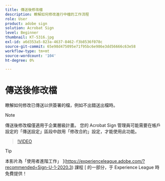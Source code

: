 ```yaml
---
title: 傳送後修改檔
description: 瞭解如何修改進行中檔的工作流程
role: User
product: adobe sign
solution: Acrobat Sign
level: Beginner
thumbnail: KT-5316.jpg
exl-id: a6d353a5-823a-4637-8462-f3b8536f078c
source-git-commit: 65e98d475095e71f95bc6e986e3dd56666c63e58
workflow-type: tm+mt
source-wordcount: '104'
ht-degree: 0%

---
```


# 傳送後修改檔

瞭解如何修改已傳送以供簽署的檔，例如不出錯送出檔時。

>[!NOTE]
>
>傳送後修改檔僅適用于企業層級計畫。 您的 Acrobat Sign 管理員可能需要在帳戶設定的「傳送設定」區段中啟用「修改合約」設定，才能使用此功能。

>[!VIDEO](https://video.tv.adobe.com/v/342299?hidetitle=true)

>[!TIP]
>
>本影片為「使用者進階工作」 ](https://experienceleague.adobe.com/?recommended=Sign-U-1-2020.3) 課程 [ 的一部分，于 Experience League 時免費提供！
